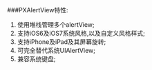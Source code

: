 


###PXAlertView特性:
1. 使用堆栈管理多个alertView;
2. 支持iOS6及iOS7系统风格,以及自定义风格样式;
3. 支持iPhone及iPad及其屏幕旋转;
4. 可完全替代系统UIAlertView;
5. 兼容系统键盘;